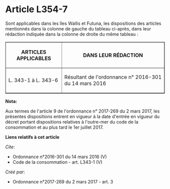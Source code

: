 # Article L354-7

Sont applicables dans les îles Wallis et Futuna, les dispositions des articles mentionnés dans la colonne de gauche du
tableau ci-après, dans leur rédaction indiquée dans la colonne de droite du même tableau : 

<table border="1">
      <tbody>
        <tr>
          <th>

ARTICLES APPLICABLES 

</th>
          <th>

DANS LEUR RÉDACTION 

</th>
        </tr>
        <tr>
          <td align="justify">

L. 343-1 à L. 343-6

</td>
          <td align="justify">

Résultant de l'ordonnance n° 2016-301 du 14 mars 2016

</td>
        </tr>
      </tbody>
    </table>

**Nota:**

Aux termes de l'article 9 de l'ordonnance n° 2017-269 du 2 mars 2017,   les présentes dispositions entrent en vigueur à la
date d'entrée en   vigueur du décret portant dispositions relatives à l'outre-mer du code   de la consommation et au plus
tard le 1er juillet 2017.

**Liens relatifs à cet article**

_Cite_:

  - Ordonnance n°2016-301 du 14 mars 2016 (V)
  - Code de la consommation - art. L343-1 (V)

_Créé par_:

  - Ordonnance n°2017-269 du 2 mars 2017 - art. 3
